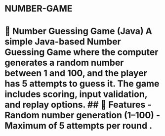 # NUMBER-GAME
# 🎲 Number Guessing Game (Java)  A simple Java-based Number Guessing Game where the computer generates a random number between 1 and 100, and the player has 5 attempts to guess it. The game includes scoring, input validation, and replay options.   ## 🚀 Features - Random number generation (1–100) - Maximum of 5 attempts per round .
